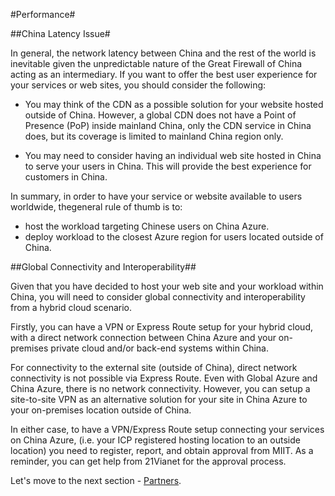 #Performance#

##China Latency Issue#

In general, the network latency between China and the rest of the world is inevitable given the unpredictable nature of the Great Firewall of China acting as an intermediary. If you want to offer the best user experience for your services or web sites, you should consider the following:
 
- You may think of the CDN as a possible solution for your website hosted outside of China. However, a global CDN does not have a Point of Presence (PoP) inside mainland China, only the CDN service in China does, but its coverage is limited to mainland China region only.
 
- You may need to consider having an individual web site hosted in China to serve your users in China. This will provide the best experience for customers in China.
 
In summary, in order to have your service or website available to users worldwide, thegeneral rule of thumb is to:

- host the workload targeting Chinese users on China Azure.
- deploy workload to the closest Azure region for users located outside of China.

##Global Connectivity and Interoperability##

Given that you have decided to host your web site and your workload within China, you will need to consider global connectivity and interoperability from a hybrid cloud scenario.

Firstly, you can have a VPN or Express Route setup for your hybrid cloud, with a direct network connection between China Azure and your on-premises private cloud and/or back-end systems within China.

For connectivity to the external site (outside of China), direct network connectivity is not possible via Express Route. Even with Global Azure and China Azure, there is no network connectivity. However, you can setup a site-to-site VPN as an alternative solution for your site in China Azure to your on-premises location outside of China.

In either case, to have a VPN/Express Route setup connecting your services on China Azure, (i.e. your ICP registered hosting location to an outside location) you need to register, report, and obtain approval from MIIT. As a reminder, you can get help from 21Vianet for the approval process.

Let's move to the next section - [Partners](https://github.com/Azure/AzureGlobalConnectionCenter/blob/master/PlayBook/Planning/Guidance/Partners.md).

 
